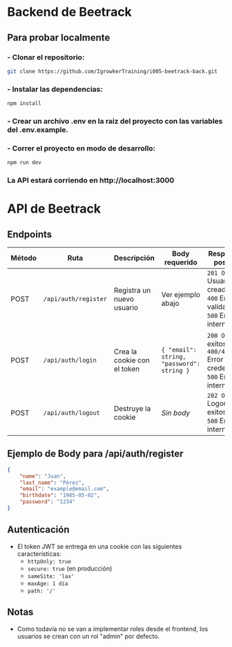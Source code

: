 # Backend de Beetrack

## Para probar localmente

### - Clonar el repositorio:

```bash
git clone https://github.com/IgrowkerTraining/i005-beetrack-back.git
```
### - Instalar las dependencias:
```bash
npm install
```
### - Crear un archivo .env en la raiz del proyecto con las variables del .env.example.

### - Correr el proyecto en modo de  desarrollo:
```bash
npm run dev
```
### La API estará corriendo en http://localhost:3000

# API de Beetrack

## Endpoints

| Método | Ruta              | Descripción                          | Body requerido                                     | Respuestas posibles                           |
|--------|-------------------|--------------------------------------|---------------------------------------------------|----------------------------------------------|
| POST   | `/api/auth/register` | Registra un nuevo usuario            | Ver ejemplo abajo    | `201 OK` Usuario creado<br>`400` Error de validación<br>`500` Error interno |
| POST   | `/api/auth/login`    | Crea la cookie con el token           | `{ "email": string, "password": string }`         | `200 OK` Login exitoso<br>`400/401` Error credenciales<br>`500` Error interno |
| POST   | `/api/auth/logout`   | Destruye la cookie        | _Sin body_                                        | `202 OK` Logout exitoso<br>`500` Error interno |

## Ejemplo de Body para /api/auth/register
```json
{
    "name": "Juan",
    "last_name": "Pérez",
    "email": "example@email.com",
    "birthdate": "1985-05-02",
    "password": "1234"
}
```

## Autenticación

- El token JWT se entrega en una cookie con las siguientes características:
  - `httpOnly: true`
  - `secure: true` (en producción)
  - `sameSite: 'lax'`
  - `maxAge: 1 día` 
  - `path: '/'`

## Notas

- Como todavía no se van a implementar roles desde el frontend, los usuarios se crean con un rol "admin" por defecto.
